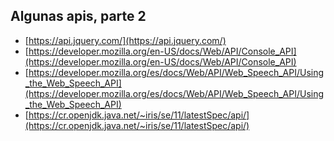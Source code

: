 ## Algunas apis, parte 2
- [https://api.jquery.com/](https://api.jquery.com/)
- [https://developer.mozilla.org/en-US/docs/Web/API/Console_API](https://developer.mozilla.org/en-US/docs/Web/API/Console_API)
- [https://developer.mozilla.org/es/docs/Web/API/Web_Speech_API/Using_the_Web_Speech_API](https://developer.mozilla.org/es/docs/Web/API/Web_Speech_API/Using_the_Web_Speech_API)
- [https://cr.openjdk.java.net/~iris/se/11/latestSpec/api/](https://cr.openjdk.java.net/~iris/se/11/latestSpec/api/)
